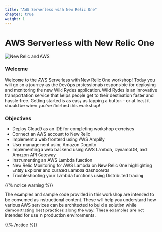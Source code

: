 ```yaml
---
title: "AWS Serverless with New Relic One"
chapter: true
weight: 1
---
```


# AWS Serverless with New Relic One

![New Relic and AWS](/images/wildrydes/new-relic-aws.jpg)

### Welcome
Welcome to the AWS Serverless with New Relic One workshop!  Today you will go on a journey as the DevOps professionals responsible for deploying and monitoring the new Wild Rydes application.  Wild Rydes is an innovative transportation service that helps people get to their destination faster and hassle-free. Getting started is as easy as tapping a button - or at least it should be when you've finished this workshop!

### Objectives
- Deploy Cloud9 as an IDE for completing workshop exercises
- Connect an AWS account to New Relic
- Implement a web frontend using AWS Amplify
- User management using Amazon Cognito
- Implementing a web backend using AWS Lambda, DynamoDB, and Amazon API Gateway
- Instrumenting an AWS Lambda function
- New Relic Monitoring for AWS Lambda on New Relic One highlighting Entity Explorer and curated Lambda dashboards
- Troubleshooting your Lambda functions using Distributed tracing

{{% notice warning %}}
<p style='text-align: left;'>
The examples and sample code provided in this workshop are intended to be consumed as instructional content. These will help you understand how various AWS services can be architected to build a solution while demonstrating best practices along the way. These examples are not intended for use in production environments.
</p>
{{% /notice %}}
